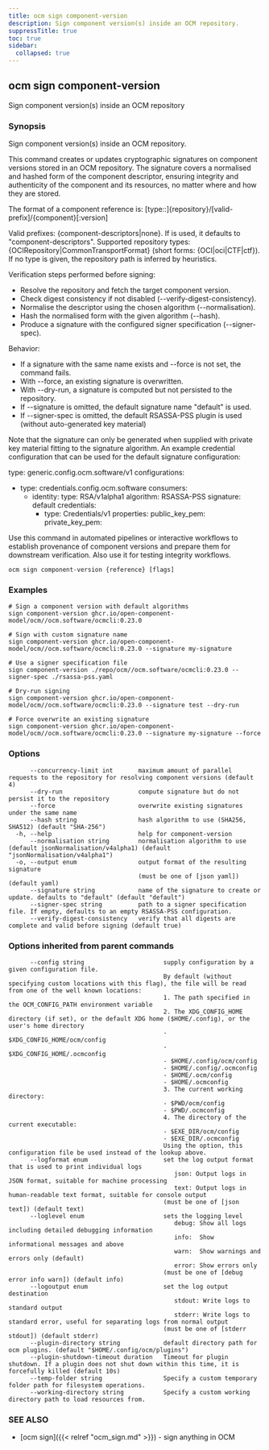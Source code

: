 ```yaml
---
title: ocm sign component-version
description: Sign component version(s) inside an OCM repository.
suppressTitle: true
toc: true
sidebar:
  collapsed: true
---
```


## ocm sign component-version

Sign component version(s) inside an OCM repository

### Synopsis

Sign component version(s) inside an OCM repository.

This command creates or updates cryptographic signatures on component versions
stored in an OCM repository. The signature covers a normalised and hashed form
of the component descriptor, ensuring integrity and authenticity of the
component and its resources, no matter where and how they are stored.

The format of a component reference is:
	[type::]{repository}/[valid-prefix]/{component}[:version]

Valid prefixes: {component-descriptors|none}. If <none> is used, it defaults to "component-descriptors".
Supported repository types: {OCIRepository|CommonTransportFormat} (short forms: {OCI|oci|CTF|ctf}).
If no type is given, the repository path is inferred by heuristics.

Verification steps performed before signing:

* Resolve the repository and fetch the target component version.
* Check digest consistency if not disabled (--verify-digest-consistency).
* Normalise the descriptor using the chosen algorithm (--normalisation).
* Hash the normalised form with the given algorithm (--hash).
* Produce a signature with the configured signer specification (--signer-spec).

Behavior:

* If a signature with the same name exists and --force is not set, the command fails.
* With --force, an existing signature is overwritten.
* With --dry-run, a signature is computed but not persisted to the repository.
* If --signature is omitted, the default signature name "default" is used.
* If --signer-spec is omitted, the default RSASSA-PSS plugin is used (without auto-generated key material)

Note that the signature can only be generated when supplied with private key material fitting to the signature algorithm.
An example credential configuration that can be used for the default signature configuration:

type: generic.config.ocm.software/v1
configurations:
- type: credentials.config.ocm.software
  consumers:
  - identity:
      type: RSA/v1alpha1
      algorithm: RSASSA-PSS
      signature: default
    credentials:
    - type: Credentials/v1
      properties:
        public_key_pem: <PEM> 
        private_key_pem: <PEM>

Use this command in automated pipelines or interactive workflows to
establish provenance of component versions and prepare them for downstream
verification. Also use it for testing integrity workflows.

```
ocm sign component-version {reference} [flags]
```

### Examples

```
# Sign a component version with default algorithms
sign component-version ghcr.io/open-component-model/ocm//ocm.software/ocmcli:0.23.0

# Sign with custom signature name
sign component-version ghcr.io/open-component-model/ocm//ocm.software/ocmcli:0.23.0 --signature my-signature

# Use a signer specification file
sign component-version ./repo/ocm//ocm.software/ocmcli:0.23.0 --signer-spec ./rsassa-pss.yaml

# Dry-run signing
sign component-version ghcr.io/open-component-model/ocm//ocm.software/ocmcli:0.23.0 --signature test --dry-run

# Force overwrite an existing signature
sign component-version ghcr.io/open-component-model/ocm//ocm.software/ocmcli:0.23.0 --signature my-signature --force
```

### Options

```
      --concurrency-limit int       maximum amount of parallel requests to the repository for resolving component versions (default 4)
      --dry-run                     compute signature but do not persist it to the repository
      --force                       overwrite existing signatures under the same name
      --hash string                 hash algorithm to use (SHA256, SHA512) (default "SHA-256")
  -h, --help                        help for component-version
      --normalisation string        normalisation algorithm to use (default jsonNormalisation/v4alpha1) (default "jsonNormalisation/v4alpha1")
  -o, --output enum                 output format of the resulting signature
                                    (must be one of [json yaml]) (default yaml)
      --signature string            name of the signature to create or update. defaults to "default" (default "default")
      --signer-spec string          path to a signer specification file. If empty, defaults to an empty RSASSA-PSS configuration.
      --verify-digest-consistency   verify that all digests are complete and valid before signing (default true)
```

### Options inherited from parent commands

```
      --config string                      supply configuration by a given configuration file.
                                           By default (without specifying custom locations with this flag), the file will be read from one of the well known locations:
                                           1. The path specified in the OCM_CONFIG_PATH environment variable
                                           2. The XDG_CONFIG_HOME directory (if set), or the default XDG home ($HOME/.config), or the user's home directory
                                           - $XDG_CONFIG_HOME/ocm/config
                                           - $XDG_CONFIG_HOME/.ocmconfig
                                           - $HOME/.config/ocm/config
                                           - $HOME/.config/.ocmconfig
                                           - $HOME/.ocm/config
                                           - $HOME/.ocmconfig
                                           3. The current working directory:
                                           - $PWD/ocm/config
                                           - $PWD/.ocmconfig
                                           4. The directory of the current executable:
                                           - $EXE_DIR/ocm/config
                                           - $EXE_DIR/.ocmconfig
                                           Using the option, this configuration file be used instead of the lookup above.
      --logformat enum                     set the log output format that is used to print individual logs
                                              json: Output logs in JSON format, suitable for machine processing
                                              text: Output logs in human-readable text format, suitable for console output
                                           (must be one of [json text]) (default text)
      --loglevel enum                      sets the logging level
                                              debug: Show all logs including detailed debugging information
                                              info:  Show informational messages and above
                                              warn:  Show warnings and errors only (default)
                                              error: Show errors only
                                           (must be one of [debug error info warn]) (default info)
      --logoutput enum                     set the log output destination
                                              stdout: Write logs to standard output
                                              stderr: Write logs to standard error, useful for separating logs from normal output
                                           (must be one of [stderr stdout]) (default stderr)
      --plugin-directory string            default directory path for ocm plugins. (default "$HOME/.config/ocm/plugins")
      --plugin-shutdown-timeout duration   Timeout for plugin shutdown. If a plugin does not shut down within this time, it is forcefully killed (default 10s)
      --temp-folder string                 Specify a custom temporary folder path for filesystem operations.
      --working-directory string           Specify a custom working directory path to load resources from.
```

### SEE ALSO

* [ocm sign]({{< relref "ocm_sign.md" >}})	 - sign anything in OCM


